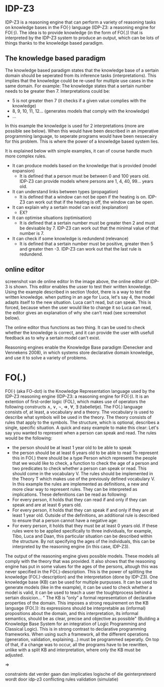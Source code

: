 # IDP-Z3
IDP-Z3 is a reasoning engine that can perform a variety of reasoning tasks on knowledge bases in the FO(·) language (IDP-Z3: a reasoning engine for FO(·)). The idea is to provide knowledge (in the form of FO(.)) that is interpreted by the IDP-Z3 system to produce an output, which can be lots of things thanks to the knowledge based paradigm.
## The knowledge based paradigm
The knowledge based paradigm states that the knowledge base of a sertain domain should be seperated from its inference tasks (interpretations). This implies that the knowledge could be re-used for multiple use cases in the same domain. For example:
The knowledge states that a sertain number needs to be greater then 7. Interpretations could be:

- 5 is not greater then 7 (it checks if a given value complies with the knowledge)
- 8, 9, 10, 11, 12… (generates models that comply with the knowledge)
- …

In this example the knowledge is used for 2 interpretations (more are possible see below). When this would have been described in an imperative programming language, to seperate programs would have been nessecairy for this problem. This is where the power of a knowledge based system lies.

It is explained below with simple examples, it can of course handle much more complex rules.
- It can produce models based on the knowledge that is provided (model expansion)
    - It is defined that a person must be between 0 and 100 years old. IDP-Z3 can provide models where persons are 1, 4, 40, 99… years old.
 - It can understand links between types (propagation)
     - It is defined that a window can not be open if the heating is on. IDP-Z3 can work out that if the heating is off, the window can be open.
- It can explain why a sertain model can exist (explanation)
    - EX?
 - It can optimise situations (optimisation)
     - It is defined that a sertain number must be greater then 2 and must be devisable by 7. IDP-Z3 can work out that the minimal value of that number is 7.
- It can check if some knowledge is redundend (relevance)
    - It is defined that a sertain number must be positive, greater then 5 and greater then -3. IDP-Z3 can work out that the last rule is redundend.
## online editor
screenshot van de online editor
In the image above, the online editor of IDP-3 is shown. This editor enables the usser to test their written knowledge. Using the example described in section \fodot, there is a way to test the written knowledge.
when putting in an age for Luca, let's say 4, the model adapts itself to the new situation. Luca can't read, but can speak. This is forced, because when the user would like to change it so Luca can read, the editor gives an explanation of why she can't read (see screenshot below).

The online editor thus functions as two thing. It can be used to check whether the knowledge is correct, and it can provide the user with usefull feedback as to why a sertain model can't exist.


Reasoning engines enable the Knowledge Base paradigm (Denecker and Vennekens 2008), in which systems store declarative domain knowledge, and use it to solve a variety of problems.
# FO(.)
FO(·) (aka FO-dot) is the Knowledge Representation language used by the IDP-Z3 reasoning engine (IDP-Z3: a reasoning engine for FO(·)). It is an extention of first-order logic (FOL), which makes use of operators the following constructs ∧, ∨, ¬, ⇒, ∀, ∃ (tabelletje).
The FO(.) language consists of, at least, a vocabulary and a theory. The vocabulary is used to describe what symbols will be used in the theory. The theory consists of rules that apply to the symbols. The structure, which is optional, describes a single, specific situation. A quick and easy example to make this clear:
Let's say you wanted to represent when a person can speak and read. The rules would be the following:
- the person should be at least 1 year old to be able to speak
- the person should be at least 6 years old to be able to read
To represent this in FO(.) there should be a type Person which represents the people that we would like to check, a function to check the age of a person and two predicates to check whether a person can speak or read. This should come in the vocabulary V.
The rules should be implemented in the Theory T which makes use of the previously defined vocabulary V. In this example the rules are implemented as definitions, a new and more clear way to represent rules. They can be interpreted as implications. These defenitions can be read as following:
- For every person, it holds that they can read if and only if they can speak and are at least 6 years old.
- For every person, it holds that they can speak if and only if they are at least 1 year old.
Outside of the definitions, an additional rule is described to ensure that a person cannot have a negative age:
- For every person, it holds that they must be at least 0 years old.
If these rules were to be applied specifically to three individuals, for example, Tibo, Luca and Daan, this particular situation can be described within the structure. By not specifying the ages of the individuals, this can be interpreted by the reasoning engine (in this case, IDP-Z3).

The output of the reasoning engine gives possible models. These models all comply with the theory that was provided. It also shows that the reasoning engine has put in some values for the ages of the persons, altough this was never specified in the FO(.)-description. This is the power of splitting the knowledge (FO(.)-description) and the interpretation (done by IDP-Z3). One knowledge base (KB) can be used for multiple purpusses. It can be used to generate models (like in the example), it can be used to check whether a model is valid, it can be used to teach a user the toughtprocess behind a sertain dissicion… " The KB is ”only” a formal representation of declarative properties of the domain. This imposes a strong requirement on the KB language (FO(.)): its expressions should be interpretable as (informal) propositions about the domain, and this interpretation, its informal semantics, should be as clear, precise and objective as possible" (Building a Knowledge Base System for an integration of Logic Programming and Classical Logic). 
This is in strong contrast to declarative programming frameworks. When using such a framework, all the different operations (generation, validation, explaining...) must be programmed seperatly. On top of that, if a change was to occur, all the programs have to be rewritten, unlike with a split KB and interpretation, where only the KB must be adjusted.

$\Rightarrow$

constraints dat verder gaan dan implicaties
logische of die geinterpreteerd wordt door idp-z3
conflicting rules
validation (simulatie)
